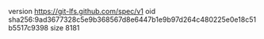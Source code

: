 version https://git-lfs.github.com/spec/v1
oid sha256:9ad3677328c5e9b368567d8e6447b1e9b97d264c480225e0e18c51b5517c9398
size 8181
